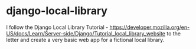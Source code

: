 # django-local-library
I follow the Django Local Library Tutorial - https://developer.mozilla.org/en-US/docs/Learn/Server-side/Django/Tutorial_local_library_website to the letter and create a very basic web app for a fictional local library.
